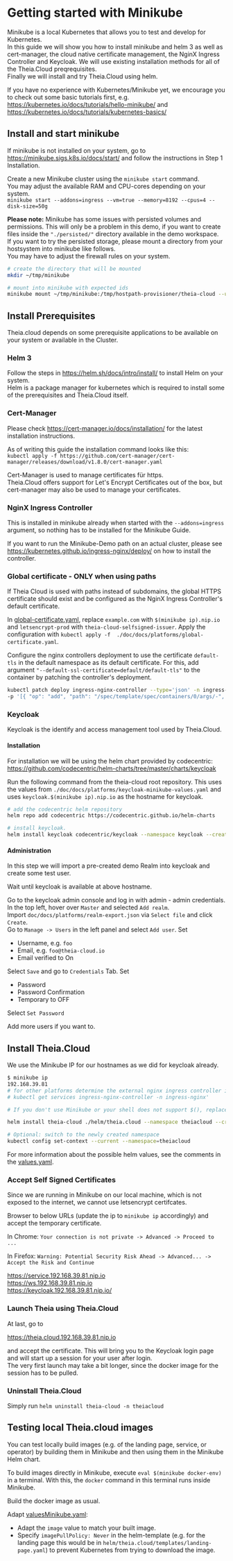 # Getting started with Minikube

Minikube is a local Kubernetes that allows you to test and develop for Kubernetes.\
In this guide we will show you how to install minikube and helm 3 as well as cert-manager, the cloud native certificate management, the NginX Ingress Controller and Keycloak. We will use existing installation methods for all of the Theia.Cloud preqrequisites.\
Finally we will install and try Theia.Cloud using helm.

If you have no experience with Kubernetes/Minikube yet, we encourage you to check out some basic tutorials first, e.g. https://kubernetes.io/docs/tutorials/hello-minikube/ and https://kubernetes.io/docs/tutorials/kubernetes-basics/

## Install and start minikube

If minikube is not installed on your system, go to https://minikube.sigs.k8s.io/docs/start/ and follow the instructions in Step 1 Installation.

Create a new Minikube cluster using the `minikube start` command.\
You may adjust the available RAM and CPU-cores depending on your system.\
`minikube start --addons=ingress --vm=true --memory=8192 --cpus=4 --disk-size=50g`

**Please note:** Minikube has some issues with persisted volumes and permissions. This will only be a problem in this demo, if you want to create files inside the `"./persisted/"` directory available in the demo workspace.\
If you want to try the persisted storage, please mount a directory from your hostsystem into minikube like follows.\
You may have to adjust the firewall rules on your system.

```bash
# create the directory that will be mounted
mkdir ~/tmp/minikube

# mount into minikube with expected ids
minikube mount ~/tmp/minikube:/tmp/hostpath-provisioner/theia-cloud --uid 101 --gid 101
```

## Install Prerequisites

Theia.cloud depends on some prerequisite applications to be available on your system or available in the Cluster.

### Helm 3

Follow the steps in https://helm.sh/docs/intro/install/ to install Helm on your system.\
Helm is a package manager for kubernetes which is required to install some of the prerequisites and Theia.Cloud itself.

### Cert-Manager

Please check https://cert-manager.io/docs/installation/ for the latest installation instructions.

As of writing this guide the installation command looks like this:\
`kubectl apply -f https://github.com/cert-manager/cert-manager/releases/download/v1.8.0/cert-manager.yaml`

Cert-Manager is used to manage certificates für https.\
Theia.Cloud offers support for Let's Encrypt Certificates out of the box, but cert-manager may also be used to manage your certificates.

### NginX Ingress Controller

This is installed in minikube already when started with the `--addons=ingress` argument, so nothing has to be installed for the Minikube Guide.

If you want to run the Minikube-Demo path on an actual cluster, please see https://kubernetes.github.io/ingress-nginx/deploy/ on how to install the controller.

### Global certificate - ONLY when using paths

If Theia Cloud is used with paths instead of subdomains, the global HTTPS certificate should exist and be configured as the NginX Ingress Controller's default certificate.

In [global-certificate.yaml](./platforms/global-certificate.yaml), replace `example.com` with `$(minikube ip).nip.io`  and `letsencrypt-prod` with `theia-cloud-selfsigned-issuer`.
Apply the configuration with `kubectl apply -f  ./doc/docs/platforms/global-certificate.yaml`.

Configure the nginx controllers deployment to use the certificate `default-tls` in the default namespace as its default certificate.
For this, add argument `"--default-ssl-certificate=default/default-tls"` to the container by patching the controller's deployment.

```bash
kubectl patch deploy ingress-nginx-controller --type='json' -n ingress-nginx \
-p '[{ "op": "add", "path": "/spec/template/spec/containers/0/args/-", "value": "--default-ssl-certificate=default/default-tls" }]'
```

### Keycloak

Keycloak is the identify and access management tool used by Theia.Cloud.

#### Installation

For installation we will be using the helm chart provided by codecentric: https://github.com/codecentric/helm-charts/tree/master/charts/keycloak

Run the following command from the theia-cloud root repository. This uses the values from `./doc/docs/platforms/keycloak-minikube-values.yaml` and uses `keycloak.$(minikube ip).nip.io` as the hostname for keycloak.

```bash
# add the codecentric helm repository
helm repo add codecentric https://codecentric.github.io/helm-charts

# install keycloak. 
helm install keycloak codecentric/keycloak --namespace keycloak --create-namespace --values ./doc/docs/platforms/keycloak-minikube-values.yaml --set "ingress.rules[0].host=keycloak.$(minikube ip).nip.io" --set "ingress.tls[0].hosts={keycloak.$(minikube ip).nip.io}"
```

#### Administration

In this step we will import a pre-created demo Realm into keycloak and create some test user.

Wait until keycloak is available at above hostname.

Go to the keycloak admin console and log in with admin - admin credentials.\
In the top left, hover over `Master` and selected `Add realm`.\
Import `doc/docs/platforms/realm-export.json` via `Select file` and click `Create`.\
Go to `Manage -> Users` in the left panel and select `Add user`.
Set

* Username, e.g. `foo`
* Email, e.g. `foo@theia-cloud.io`
* Email verified to On

Select `Save` and go to `Credentials` Tab.
Set

* Password
* Password Confirmation
* Temporary to OFF

Select `Set Password`

Add more users if you want to.

## Install Theia.Cloud

We use the Minikube IP for our hostnames as we did for keycloak already.

```bash
$ minikube ip
192.168.39.81
# for other platforms determine the external nginx ingress controller ip with
# kubectl get services ingress-nginx-controller -n ingress-nginx'

# If you don't use Minikube or your shell does not support $(), replace $(minikube ip) with the IP you determined above

helm install theia-cloud ./helm/theia.cloud --namespace theiacloud --create-namespace --values ./helm/theia.cloud/valuesMinikube.yaml --set hosts.service=service.$(minikube ip).nip.io --set hosts.landing=theia.cloud.$(minikube ip).nip.io --set hosts.instance=ws.$(minikube ip).nip.io --set keycloak.authUrl=https://keycloak.$(minikube ip).nip.io/auth/ --set hosts.paths.baseHost=$(minikube ip).nip.io

# Optional: switch to the newly created namespace
kubectl config set-context --current --namespace=theiacloud
```

For more information about the possible helm values, see the comments in the [values.yaml](../../../helm/theia.cloud/values.yaml).

### Accept Self Signed Certificates

Since we are running in Minikube on our local machine, which is not exposed to the internet, we cannot use letsencrypt certifcates.

Browser to below URLs (update the ip to `minikube ip` accordingly) and accept the temporary certificate.

In Chrome:
`Your connection is not private -> Advanced -> Proceed to ...`

In Firefox:
`Warning: Potential Security Risk Ahead -> Advanced... -> Accept the Risk and Continue`

https://service.192.168.39.81.nip.io \
https://ws.192.168.39.81.nip.io  \
https://keycloak.192.168.39.81.nip.io/

### Launch Theia using Theia.Cloud

At last, go to

https://theia.cloud.192.168.39.81.nip.io

and accept the certificate. This will bring you to the Keycloak login page and will start up a session for your user after login.\
The very first launch may take a bit longer, since the docker image for the session has to be pulled.

### Uninstall Theia.Cloud

Simply run `helm uninstall theia-cloud -n theiacloud`

## Testing local Theia.cloud images

You can test locally build images (e.g. of the landing page, service, or operator) by building them in Minikube and then using them in the Minikube Helm chart.

To build images directly in Minikube, execute `eval $(minikube docker-env)` in a terminal.
With this, the `docker` command in this terminal runs inside Minikube.

Build the docker image as usual.

Adapt [valuesMinikube.yaml](../../../helm/theia.cloud/valuesMinikube.yaml):

* Adapt the `image` value to match your built image.
* Specify `imagePullPolicy: Never` in the helm-template (e.g. for the landing page this would be in `helm/theia.cloud/templates/landing-page.yaml`) to prevent Kubernetes from trying to download the image.
